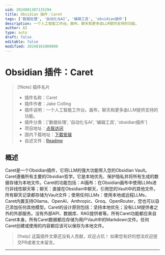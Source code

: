 ```yaml
---
uid: 2024081307135294
title: Obsidian 插件：Caret
tags: ['数据处理', '自动化与AI', '编辑工具', 'obsidian插件']
description: 一个人工智能工作台。画布，聊天和更多由LLM提供支持的功能。
author: AI
type: auto
draft: false
editable: false
modified: 20240101000000
---
```


# Obsidian 插件：Caret

> [!Note] 插件名片
> - 插件名称：Caret
> - 插件作者：Jake Colling
> - 插件说明：一个人工智能工作台。画布，聊天和更多由LLM提供支持的功能。
> - 插件分类：['数据处理', '自动化与AI', '编辑工具', 'obsidian插件']
> - 项目地址：[点我访问](https://github.com/jcollingj/caret)
> - 国内下载地址：[下载安装](https://pkmer.cn/products/plugin/pluginMarket/?caret)
> - 自述文件：[Readme](https://ghproxy.net/https://raw.githubusercontent.com/jcollingj/caret/main/README.md)



## 概述

Caret是一个Obsidian插件，它将LLM的强大功能带入您的Obsidian Vault。Caret遵循所有主要的Obsidian哲学。它是本地优先、保护隐私并将所有生成的数据存储为本地文件。Caret的功能包括：AI画布：在Obsidian画布中使用LLMs进行非线性聊天等；聊天：直接在Obsidian中聊天，引用您的Vault中的其他文件，所有聊天记录都存储为Vault文件；使用任何LLMs：使用本地或远程LLMs，Caret内置支持Ollama、OpenAI、Anthropic、Groq、OpenRouter，您也可以自己添加任何其他模型。Caret的设计原则包括：坚持本地优先；没有LLM提供者之外的外部服务。没有外部API、数据库、RAG提供者等。所有Caret功能都应来自Caret本身。所有Caret数据都应存储为用户Vault中的Markdown文件。任何Caret创建或使用的内容都应该可以保存为本地文件。


> [!help] 
> 这篇插件文章还没有人贡献，欢迎占坑！
> 如果您有好的想法欢迎提交PR或者文末留言。
> 

---



